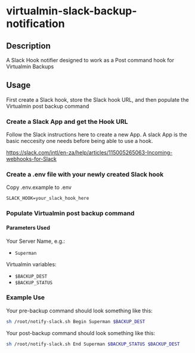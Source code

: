 # virtualmin-slack-backup-notification

## Description

A Slack Hook notifier designed to work as a Post command hook for Virtualmin Backups

## Usage

First create a Slack hook, store the Slack hook URL, and then populate the Virtualmin post backup command

### Create a Slack App and get the Hook URL

Follow the Slack instructions here to create a new App. A slack App is the basic neccesity one needs before being able to use a hook.

https://slack.com/intl/en-za/help/articles/115005265063-Incoming-webhooks-for-Slack

### Create a .env file with your newly created Slack hook

Copy .env.example to .env

`SLACK_HOOK=your_slack_hook_here`

### Populate Virtualmin post backup command

#### Parameters Used

Your Server Name, e.g.:
- `Superman`

Virtualmin variables:
- `$BACKUP_DEST`
- `$BACKUP_STATUS`

### Example Use

Your pre-backup command should look something like this:

```bash
sh /root/notify-slack.sh Begin Superman $BACKUP_DEST
```

Your post-backup command should look something like this:

```bash
sh /root/notify-slack.sh End Superman $BACKUP_STATUS $BACKUP_DEST
```
